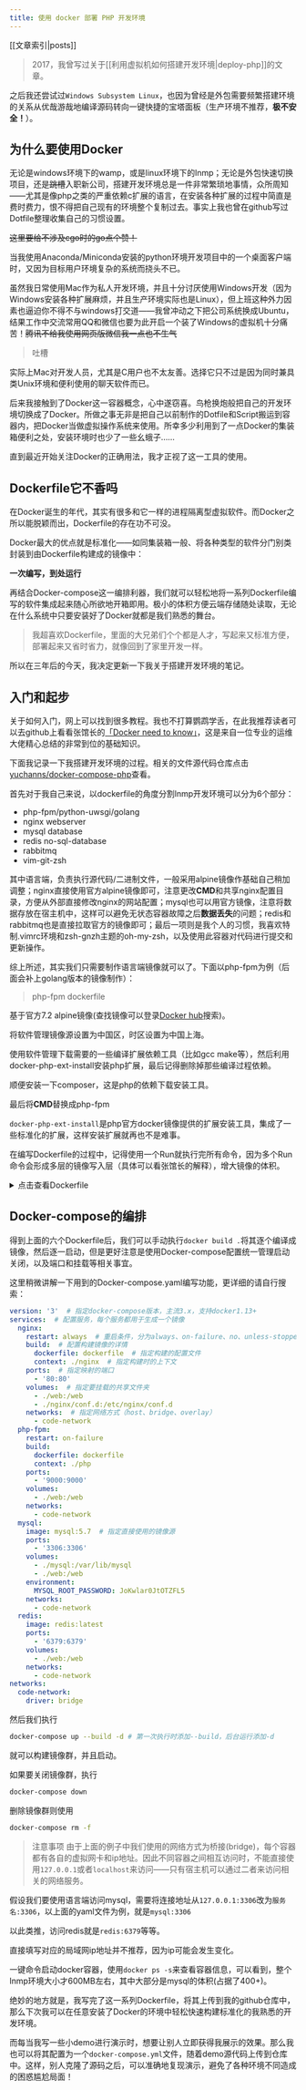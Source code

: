 ```yaml
---
title: 使用 docker 部署 PHP 开发环境
---
```

[[文章索引|posts]]

> 2017，我曾写过关于[[利用虚拟机如何搭建开发环境|deploy-php]]的文章。

之后我还尝试过`Windows Subsystem Linux`，也因为曾经是外包需要频繁搭建环境的关系从优哉游哉地编译源码转向一键快捷的宝塔面板（生产环境不推荐，**极不安全！**）。

## 为什么要使用Docker

无论是windows环境下的wamp，或是linux环境下的lnmp；无论是外包快速切换项目，还是~~跳槽~~入职新公司，搭建开发环境总是一件非常繁琐地事情，众所周知——尤其是像php之类的严重依赖c扩展的语言，在安装各种扩展的过程中简直是费时费力，恨不得把自己现有的环境整个复制过去。事实上我也曾在github写过Dotfile整理收集自己的习惯设置。

~~这里要给不涉及cgo时的go点个赞！~~

当我使用Anaconda/Miniconda安装的python环境开发项目中的一个桌面客户端时，又因为目标用户环境复杂的系统而挠头不已。

虽然我日常使用Mac作为私人开发环境，并且十分讨厌使用Windows开发（因为Windows安装各种扩展麻烦，并且生产环境实际也是Linux），但上班这种外力因素也逼迫你不得不与windows打交道——我曾冲动之下把公司系统换成Ubuntu，结果工作中交流常用QQ和微信也要为此开启一个装了Windows的虚拟机十分痛苦！~~腾讯不给我使用网页版微信我一点也不生气~~

> 吐槽

实际上Mac对开发人员，尤其是C用户也不太友善。选择它只不过是因为同时兼具类Unix环境和便利使用的聊天软件而已。

后来我接触到了Docker这一容器概念，心中遂窃喜。鸟枪换炮般把自己的开发环境切换成了Docker。所做之事无非是把自己以前制作的Dotfile和Script搬运到容器内，把Docker当做虚拟操作系统来使用。所幸多少利用到了一点Docker的集装箱便利之处，安装环境时也少了一些幺蛾子……

直到最近开始关注Docker的正确用法，我才正视了这一工具的使用。

## Dockerfile它不香吗

在Docker诞生的年代，其实有很多和它一样的进程隔离型虚拟软件。而Docker之所以能脱颖而出，Dockerfile的存在功不可没。

Docker最大的优点就是标准化——如同集装箱一般、将各种类型的软件分门别类封装到由Dockerfile构建成的镜像中：

**一次编写，到处运行**

再结合Docker-compose这一编排利器，我们就可以轻松地将一系列Dockerfile编写的软件集成起来随心所欲地开箱即用。极小的体积方便云端存储随处读取，无论在什么系统中只要安装好了Docker就都是我们熟悉的舞台。

> 我超喜欢Dockerfile，里面的大兄弟们个个都是人才，写起来又标准方便，部署起来又省时省力，就像回到了家里开发一样。

所以在三年后的今天，我决定更新一下我关于搭建开发环境的笔记。

## 入门和起步

关于如何入门，网上可以找到很多教程。我也不打算鹦鹉学舌，在此我推荐读者可以去github上看看张馆长的[「Docker need to know」](https://github.com/zhangguanzhang/docker-need-to-know)，这是来自一位专业的运维大佬精心总结的非常到位的基础知识。

下面我记录一下我搭建开发环境的过程。相关的文件源代码仓库点击[yuchanns/docker-compose-php](https://github.com/yuchanns/docker-compose-php)查看。

首先对于我自己来说，以dockerfile的角度分割lnmp开发环境可以分为6个部分：

* php-fpm/python-uwsgi/golang
* nginx webserver
* mysql database
* redis no-sql-database
* rabbitmq
* vim-git-zsh

其中语言端，负责执行源代码/二进制文件，一般采用alpine镜像作基础自己稍加调整；nginx直接使用官方alpine镜像即可，注意更改**CMD**和共享nginx配置目录，方便从外部直接修改nginx的网站配置；mysql也可以用官方镜像，注意将数据存放在宿主机中，这样可以避免无状态容器故障之后**数据丢失**的问题；redis和rabbitmq也是直接拉取官方的镜像即可；最后一项则是我个人的习惯，我喜欢特制.vimrc环境和zsh-gnzh主题的oh-my-zsh，以及使用此容器对代码进行提交和更新操作。

综上所述，其实我们只需要制作语言端镜像就可以了。下面以php-fpm为例（后面会补上golang版本的镜像制作）：

> php-fpm dockerfile

基于官方7.2 alpine镜像(查找镜像可以登录[Docker hub](https://hub.docker.com)搜索)。

将软件管理镜像源设置为中国区，时区设置为中国上海。

使用软件管理下载需要的一些编译扩展依赖工具（比如gcc make等），然后利用docker-php-ext-install安装php扩展，最后记得删除掉那些编译过程依赖。

顺便安装一下composer，这是php的依赖下载安装工具。

最后将**CMD**替换成php-fpm

`docker-php-ext-install`是php官方docker镜像提供的扩展安装工具，集成了一些标准化的扩展，这样安装扩展就再也不是难事。

在编写Dockerfile的过程中，记得使用一个Run就执行完所有命令，因为多个Run命令会形成多层的镜像写入层（具体可以看张馆长的解释），增大镜像的体积。

<details>
<summary>点击查看Dockerfile</summary>

```dockerfile
FROM php:7.2-fpm-alpine

WORKDIR /www

ENV TZ=Asia/Shanghai

RUN sed -i "s/dl-cdn.alpinelinux.org/mirrors.aliyun.com/g" /etc/apk/repositories \
    && apk update && apk add --no-cache \
        libpng-dev make gcc musl-dev \
		g++ zlib-dev imagemagick-dev \
		autoconf \
    && docker-php-ext-install -j$(nproc) gd bcmath sockets zip pdo_mysql \
	&& pecl install imagick redis && docker-php-ext-enable redis imagick \
    && php -r "copy('https://getcomposer.org/installer', 'composer-setup.php');" \
    && php composer-setup.php \
    && rm composer-setup.php \
    && mv composer.phar composer \
    && ./composer config -g repo.packagist composer https://mirrors.aliyun.com/composer/ \
	&& apk del make gcc musl-dev g++ zlib-dev autoconf libpng-dev

EXPOSE 9000

CMD ["php-fpm"]
```
</details>

## Docker-compose的编排

得到上面的六个Dockerfile后，我们可以手动执行`docker build .`将其逐个编译成镜像，然后逐一启动，但是更好注意是使用Docker-compose配置统一管理启动关闭，以及端口和挂载等相关事宜。

这里稍微讲解一下用到的Docker-compose.yaml编写功能，更详细的请自行搜索：

```yaml
version: '3'  # 指定docker-compose版本，主流3.x，支持docker1.13+
services:  # 配置服务，每个服务都用于生成一个镜像
  nginx:
    restart: always  # 重启条件，分为always、on-failure、no、unless-stopped
    build:  # 配置构建镜像的详情
      dockerfile: dockerfile  # 指定构建的配置文件
      context: ./nginx  # 指定构建时的上下文
    ports:  # 指定映射的端口
      - '80:80'
    volumes:  # 指定要挂载的共享文件夹
      - ./web:/web
      - ./nginx/conf.d:/etc/nginx/conf.d
    networks:  # 指定网络方式（host、bridge、overlay）
      - code-network
  php-fpm:
    restart: on-failure
    build:
      dockerfile: dockerfile
      context: ./php
    ports:
      - '9000:9000'
    volumes:
      - ./web:/web
    networks:
      - code-network
  mysql:
    image: mysql:5.7  # 指定直接使用的镜像源
    ports:
      - '3306:3306'
    volumes:
      - ./mysql:/var/lib/mysql
      - ./web:/web
    environment:
      MYSQL_ROOT_PASSWORD: JoKwlar0JtOTZFL5
    networks:
      - code-network
  redis:
    image: redis:latest
    ports:
      - '6379:6379'
    volumes:
      - ./web:/web
    networks:
      - code-network
networks:
  code-network:
    driver: bridge
```

然后我们执行
```bash
docker-compose up --build -d # 第一次执行时添加--build，后台运行添加-d
```
就可以构建镜像群，并且启动。

如果要关闭镜像群，执行
```bash
docker-compose down
```
删除镜像群则使用
```bash
docker-compose rm -f
```

> 注意事项
由于上面的例子中我们使用的网络方式为桥接(bridge)，每个容器都有各自的虚拟网卡和ip地址。因此不同容器之间相互访问时，不能直接使用`127.0.0.1`或者`localhost`来访问——只有宿主机可以通过二者来访问相关的网络服务。

假设我们要使用语言端访问mysql，需要将连接地址从`127.0.0.1:3306`改为`服务名:3306`，以上面的yaml文件为例，就是`mysql:3306`

以此类推，访问redis就是`redis:6379`等等。

直接填写对应的局域网ip地址并不推荐，因为ip可能会发生变化。

一键命令启动docker容器，使用`docker ps -s`来查看容器信息，可以看到，整个lnmp环境大小才600MB左右，其中大部分是mysql的体积(占据了400+)。

绝妙的地方就是，我写完了这一系列Dockerfile，将其上传到我的github仓库中，那么下次我可以在任意安装了Docker的环境中轻松快速构建标准化的我熟悉的开发环境。

而每当我写一些小demo进行演示时，想要让别人立即获得我展示的效果。那么我也可以将其配置为一个`docker-compose.yml`文件，随着demo源代码上传到仓库中。这样，别人克隆了源码之后，可以准确地复现演示，避免了各种环境不同造成的困惑尴尬局面！
